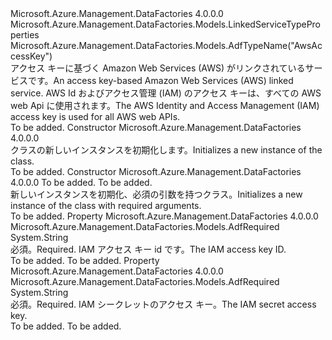 <Type Name="AwsAccessKeyLinkedService" FullName="Microsoft.Azure.Management.DataFactories.Models.AwsAccessKeyLinkedService">
  <TypeSignature Language="C#" Value="public class AwsAccessKeyLinkedService : Microsoft.Azure.Management.DataFactories.Models.LinkedServiceTypeProperties" />
  <TypeSignature Language="ILAsm" Value=".class public auto ansi beforefieldinit AwsAccessKeyLinkedService extends Microsoft.Azure.Management.DataFactories.Models.LinkedServiceTypeProperties" />
  <TypeSignature Language="DocId" Value="T:Microsoft.Azure.Management.DataFactories.Models.AwsAccessKeyLinkedService" />
  <TypeSignature Language="VB.NET" Value="Public Class AwsAccessKeyLinkedService&#xA;Inherits LinkedServiceTypeProperties" />
  <TypeSignature Language="F#" Value="type AwsAccessKeyLinkedService = class&#xA;    inherit LinkedServiceTypeProperties" />
  <AssemblyInfo>
    <AssemblyName>Microsoft.Azure.Management.DataFactories</AssemblyName>
    <AssemblyVersion>4.0.0.0</AssemblyVersion>
  </AssemblyInfo>
  <Base>
    <BaseTypeName>Microsoft.Azure.Management.DataFactories.Models.LinkedServiceTypeProperties</BaseTypeName>
  </Base>
  <Interfaces />
  <Attributes>
    <Attribute>
      <AttributeName>Microsoft.Azure.Management.DataFactories.Models.AdfTypeName("AwsAccessKey")</AttributeName>
    </Attribute>
  </Attributes>
  <Docs>
    <summary>
            <span data-ttu-id="89284-101">アクセス キーに基づく Amazon Web Services (AWS) がリンクされているサービスです。</span><span class="sxs-lookup"><span data-stu-id="89284-101">An access key-based Amazon Web Services (AWS) linked service.</span></span>
            <span data-ttu-id="89284-102">AWS Id およびアクセス管理 (IAM) のアクセス キーは、すべての AWS web Api に使用されます。</span><span class="sxs-lookup"><span data-stu-id="89284-102">The AWS Identity and Access Management (IAM) access key is used for all AWS web APIs.</span></span>
            </summary>
    <remarks>To be added.</remarks>
  </Docs>
  <Members>
    <Member MemberName=".ctor">
      <MemberSignature Language="C#" Value="public AwsAccessKeyLinkedService ();" />
      <MemberSignature Language="ILAsm" Value=".method public hidebysig specialname rtspecialname instance void .ctor() cil managed" />
      <MemberSignature Language="DocId" Value="M:Microsoft.Azure.Management.DataFactories.Models.AwsAccessKeyLinkedService.#ctor" />
      <MemberSignature Language="VB.NET" Value="Public Sub New ()" />
      <MemberType>Constructor</MemberType>
      <AssemblyInfo>
        <AssemblyName>Microsoft.Azure.Management.DataFactories</AssemblyName>
        <AssemblyVersion>4.0.0.0</AssemblyVersion>
      </AssemblyInfo>
      <Parameters />
      <Docs>
        <summary>
            <span data-ttu-id="89284-103"><see cref="T:Microsoft.Azure.Management.DataFactories.Models.AwsAccessKeyLinkedService" /> クラスの新しいインスタンスを初期化します。</span><span class="sxs-lookup"><span data-stu-id="89284-103">Initializes a new instance of the <see cref="T:Microsoft.Azure.Management.DataFactories.Models.AwsAccessKeyLinkedService" /> class.</span></span>
            </summary>
        <remarks>To be added.</remarks>
      </Docs>
    </Member>
    <Member MemberName=".ctor">
      <MemberSignature Language="C#" Value="public AwsAccessKeyLinkedService (string accessKeyId, string secretAccessKey);" />
      <MemberSignature Language="ILAsm" Value=".method public hidebysig specialname rtspecialname instance void .ctor(string accessKeyId, string secretAccessKey) cil managed" />
      <MemberSignature Language="DocId" Value="M:Microsoft.Azure.Management.DataFactories.Models.AwsAccessKeyLinkedService.#ctor(System.String,System.String)" />
      <MemberSignature Language="VB.NET" Value="Public Sub New (accessKeyId As String, secretAccessKey As String)" />
      <MemberSignature Language="F#" Value="new Microsoft.Azure.Management.DataFactories.Models.AwsAccessKeyLinkedService : string * string -&gt; Microsoft.Azure.Management.DataFactories.Models.AwsAccessKeyLinkedService" Usage="new Microsoft.Azure.Management.DataFactories.Models.AwsAccessKeyLinkedService (accessKeyId, secretAccessKey)" />
      <MemberType>Constructor</MemberType>
      <AssemblyInfo>
        <AssemblyName>Microsoft.Azure.Management.DataFactories</AssemblyName>
        <AssemblyVersion>4.0.0.0</AssemblyVersion>
      </AssemblyInfo>
      <Parameters>
        <Parameter Name="accessKeyId" Type="System.String" />
        <Parameter Name="secretAccessKey" Type="System.String" />
      </Parameters>
      <Docs>
        <param name="accessKeyId">To be added.</param>
        <param name="secretAccessKey">To be added.</param>
        <summary>
            <span data-ttu-id="89284-104">新しいインスタンスを初期化、<see cref="T:Microsoft.Azure.Management.DataFactories.Models.AwsAccessKeyLinkedService" />必須の引数を持つクラス。</span><span class="sxs-lookup"><span data-stu-id="89284-104">Initializes a new instance of the <see cref="T:Microsoft.Azure.Management.DataFactories.Models.AwsAccessKeyLinkedService" /> class with required arguments.</span></span>
            </summary>
        <remarks>To be added.</remarks>
      </Docs>
    </Member>
    <Member MemberName="AccessKeyId">
      <MemberSignature Language="C#" Value="public string AccessKeyId { get; set; }" />
      <MemberSignature Language="ILAsm" Value=".property instance string AccessKeyId" />
      <MemberSignature Language="DocId" Value="P:Microsoft.Azure.Management.DataFactories.Models.AwsAccessKeyLinkedService.AccessKeyId" />
      <MemberSignature Language="VB.NET" Value="Public Property AccessKeyId As String" />
      <MemberSignature Language="F#" Value="member this.AccessKeyId : string with get, set" Usage="Microsoft.Azure.Management.DataFactories.Models.AwsAccessKeyLinkedService.AccessKeyId" />
      <MemberType>Property</MemberType>
      <AssemblyInfo>
        <AssemblyName>Microsoft.Azure.Management.DataFactories</AssemblyName>
        <AssemblyVersion>4.0.0.0</AssemblyVersion>
      </AssemblyInfo>
      <Attributes>
        <Attribute>
          <AttributeName>Microsoft.Azure.Management.DataFactories.Models.AdfRequired</AttributeName>
        </Attribute>
      </Attributes>
      <ReturnValue>
        <ReturnType>System.String</ReturnType>
      </ReturnValue>
      <Docs>
        <summary>
            <span data-ttu-id="89284-105">必須。</span><span class="sxs-lookup"><span data-stu-id="89284-105">Required.</span></span> <span data-ttu-id="89284-106">IAM アクセス キー id です。</span><span class="sxs-lookup"><span data-stu-id="89284-106">The IAM access key ID.</span></span>
            </summary>
        <value>To be added.</value>
        <remarks>To be added.</remarks>
      </Docs>
    </Member>
    <Member MemberName="SecretAccessKey">
      <MemberSignature Language="C#" Value="public string SecretAccessKey { get; set; }" />
      <MemberSignature Language="ILAsm" Value=".property instance string SecretAccessKey" />
      <MemberSignature Language="DocId" Value="P:Microsoft.Azure.Management.DataFactories.Models.AwsAccessKeyLinkedService.SecretAccessKey" />
      <MemberSignature Language="VB.NET" Value="Public Property SecretAccessKey As String" />
      <MemberSignature Language="F#" Value="member this.SecretAccessKey : string with get, set" Usage="Microsoft.Azure.Management.DataFactories.Models.AwsAccessKeyLinkedService.SecretAccessKey" />
      <MemberType>Property</MemberType>
      <AssemblyInfo>
        <AssemblyName>Microsoft.Azure.Management.DataFactories</AssemblyName>
        <AssemblyVersion>4.0.0.0</AssemblyVersion>
      </AssemblyInfo>
      <Attributes>
        <Attribute>
          <AttributeName>Microsoft.Azure.Management.DataFactories.Models.AdfRequired</AttributeName>
        </Attribute>
      </Attributes>
      <ReturnValue>
        <ReturnType>System.String</ReturnType>
      </ReturnValue>
      <Docs>
        <summary>
            <span data-ttu-id="89284-107">必須。</span><span class="sxs-lookup"><span data-stu-id="89284-107">Required.</span></span> <span data-ttu-id="89284-108">IAM シークレットのアクセス キー。</span><span class="sxs-lookup"><span data-stu-id="89284-108">The IAM secret access key.</span></span>
            </summary>
        <value>To be added.</value>
        <remarks>To be added.</remarks>
      </Docs>
    </Member>
  </Members>
</Type>